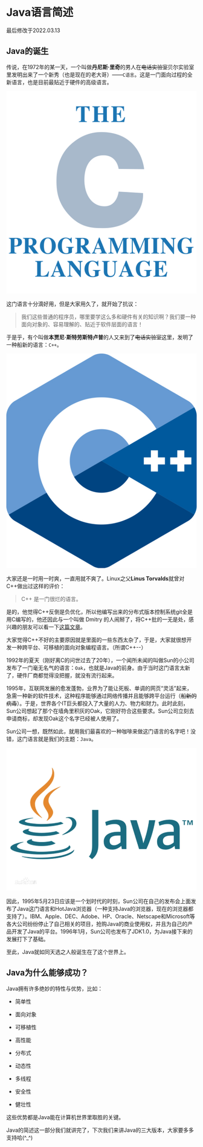 # Java语言简述

最后修改于2022.03.13



## Java的诞生

传说，在1972年的某一天，一个叫做**丹尼斯·里奇**的男人在~~电话实验室~~贝尔实验室里发明出来了一个新秀（也是现在的老大哥）——`C语言`。这是一门面向过程的全新语言，也是目前最贴近于硬件的高级语言。

![C语言](C.jpg)

这门语言十分滴好用，但是大家用久了，就开始了抗议：

> 我们这些普通的程序员，哪里要学这么多和硬件有关的知识啊？我们要一种面向对象的、容易理解的、贴近于软件层面的语言！

于是乎，有个叫做**本贾尼·斯特劳斯特卢普**的人又来到了~~电话实验室~~这里，发明了一种船新的语言：`C++`。

![C++](CPP.jpg)

大家还是一时用一时爽，一直用就不爽了。Linux之父**Linus Torvalds**就曾对C++做出过这样的评价：

> C++ 是一门很烂的语言。

是的，他觉得C++反倒是负优化，所以他编写出来的分布式版本控制系统git全是用C编写的，他还因此与一个叫做 Dmitry 的人闹掰了，将C++批的一无是处，感兴趣的朋友可以看一下[这篇文章](https://blog.csdn.net/best_xiaolong/article/details/115911391)。

大家觉得C++不好的主要原因就是里面的一些东西太杂了，于是，大家就很想开发一种跨平台、可移植的面向对象编程语言。（所谓C++--）

1992年的夏天（刚好离C的问世过去了20年），一个闻所未闻的叫做Sun的小公司发布了一门毫无名气的语言：`Oak`，也就是Java的前身。由于当时这门语言太新了，硬件厂商都觉得没把握，就没有流行起来。

1995年，互联网发展的愈发蓬勃，业界为了能让死板、单调的网页“灵活”起来，急需一种新的软件技术，这种程序能够通过网络传播并且能够跨平台运行（~~船新的病毒~~）。于是，世界各个IT巨头都投入了大量的人力、物力和财力。此时此刻，Sun公司想起了那个在墙角里积灰的Oak，它刚好符合这些要求。Sun公司立刻去申请商标，却发现Oak这个名字已经被人使用了。

Sun公司一想，既然如此，就用我们最喜欢的一种咖啡来做这门语言的名字吧！没错，这门语言就是我们的主题：`Java`。

![Java语言](Java.jpg)

因此，1995年5月23日应该是一个划时代的时刻，Sun公司在自己的发布会上面发布了Java这门语言和HotJava浏览器（一种支持Java的浏览器，现在的浏览器都支持了）。IBM、Apple、DEC、Adobe、HP、Oracle、Netscape和Microsoft等各大公司纷纷停止了自己相关的项目，抢购Java的商业使用权，并且为自己的产品开发了Java的平台。1996年1月，Sun公司也发布了JDK1.0，为Java接下来的发展打下了基础。

至此，Java就如同天选之人般诞生在了这个世界上。

## Java为什么能够成功？

Java拥有许多绝妙的特性与优势，比如：

- 简单性

- 面向对象

- 可移植性

- 高性能

- 分布式

- 动态性

- 多线程

- 安全性

- 健壮性

这些优势都是Java能在计算机世界里取胜的关键。



Java的简述这一部分我们就讲完了，下次我们来讲Java的三大版本，大家要多多支持哈(^_^)

